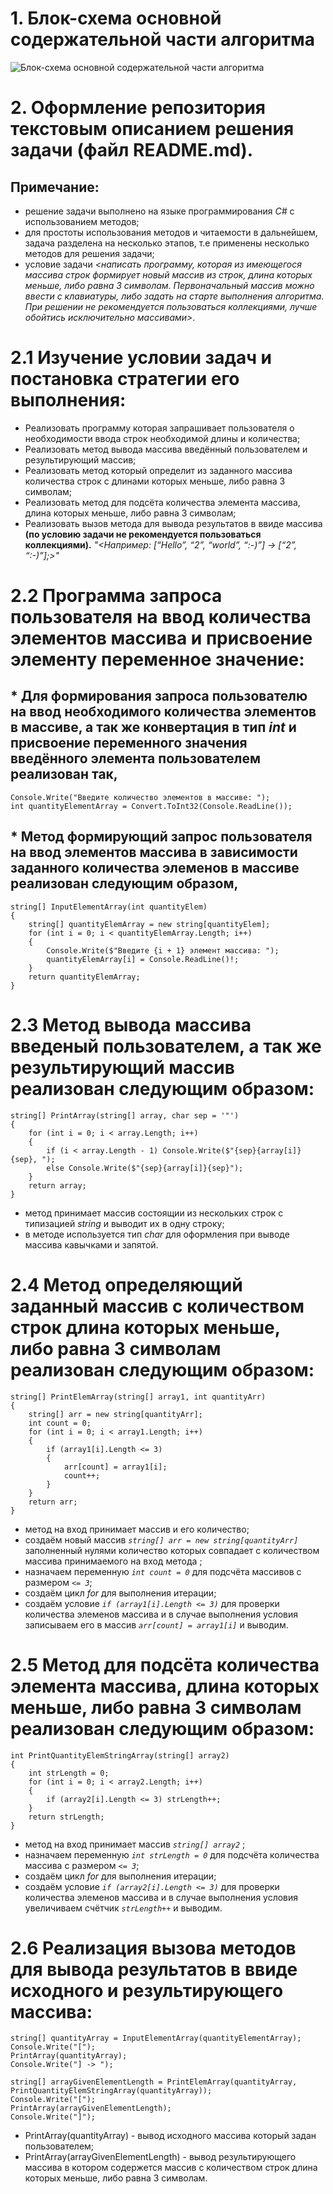# 1. Блок-схема основной содержательной части алгоритма

![Блок-схема основной содержательной части алгоритма](FinalControle.jpg)

# 2. Оформление репозитория текстовым описанием решения задачи (файл README.md).

## Примечание: 
* решение задачи выполнено на языке программирования *С#* c использованием методов;
* для простоты использования методов и читаемости в дальнейшем, задача разделена на несколько этапов, т.е применены несколько методов для решения задачи;
* условие задачи 
*<написать программу, которая из имеющегося массива строк формирует новый массив из строк, длина которых меньше, либо равна 3 символам. Первоначальный массив можно ввести с клавиатуры, либо задать на старте выполнения алгоритма. При решении не рекомендуется пользоваться коллекциями, лучше обойтись исключительно массивами>*.


# 2.1 Изучение условии задач и постановка стратегии его выполнения:
* Реализовать программу которая запрашивает пользователя о необходимости  ввода строк необходимой длины и количества;
* Реализовать метод вывода массива введённый пользователем и результирующий массив;
* Реализовать метод который определит из заданного массива количества строк с длинами которых меньше, либо равна 3 символам;
* Реализовать метод для подсёта количества элемента массива, длина которых меньше, либо равна 3 символам;
* Реализовать вызов метода для вывода результатов в ввиде массива **(по условию задачи не рекомендуется пользоваться коллекциями).** *"<Например:
[“Hello”, “2”, “world”, “:-)”] → [“2”, “:-)”];>"*

# 2.2 Программа запроса пользователя на ввод количества элементов массива и присвоение элементу переменное значение:
## * Для формирования запроса пользователю на ввод необходимого количества элементов в массиве, а так же конвертация в тип *int* и присвоение переменного значения введённого элемента пользователем  реализован так, 

```
Console.Write("Введите количество элементов в массиве: ");
int quantityElementArray = Convert.ToInt32(Console.ReadLine());
```

## * Метод формирующий запрос пользователя на ввод элементов массива в зависимости заданного количества элеменов в массиве реализован следующим образом,

```
string[] InputElementArray(int quantityElem)
{
    string[] quantityElemArray = new string[quantityElem];
    for (int i = 0; i < quantityElemArray.Length; i++)
    {
        Console.Write($"Введите {i + 1} элемент массива: ");
        quantityElemArray[i] = Console.ReadLine()!;
    }
    return quantityElemArray;
}
```
# 2.3 Метод вывода массива введеный пользователем, а так же результирующий массив реализован следующим образом:
```
string[] PrintArray(string[] array, char sep = '"')
{
    for (int i = 0; i < array.Length; i++)
    {
        if (i < array.Length - 1) Console.Write($"{sep}{array[i]}{sep}, ");
        else Console.Write($"{sep}{array[i]}{sep}");
    }
    return array;
}
```
* метод принимает массив состоящии из нескольких строк с типизацией *string* и выводит их в одну строку;
* в методе используется тип *char* для оформления при выводе массива кавычками и запятой.

# 2.4 Метод определяющий заданный массив с количеством строк длина которых меньше, либо равна 3 символам реализован следующим образом:
```
string[] PrintElemArray(string[] array1, int quantityArr)
{
    string[] arr = new string[quantityArr];
    int count = 0;
    for (int i = 0; i < array1.Length; i++)
    {
        if (array1[i].Length <= 3)
        {
            arr[count] = array1[i];
            count++;
        }
    }
    return arr;
}
```
* метод на вход принимает массив и его количество;
* создаём новый массив *`string[] arr = new string[quantityArr]`* заполненный нулями количество которых совпадает с количеством массива принимаемого на вход метода ;
* назначаем переменную *`int count = 0`* для подсчёта массивов с размером *`<= 3`*;
* создаём цикл *for* для выполнения итерации;
* создаём условие *`if (array1[i].Length <= 3)`* для проверки количества элеменов массива и в случае выполнения условия записываем его в массив *`arr[count] = array1[i]`* и выводим.
# 2.5 Метод для подсёта количества элемента массива, длина которых меньше, либо равна 3 символам реализован следующим образом:
```
int PrintQuantityElemStringArray(string[] array2)
{
    int strLength = 0;
    for (int i = 0; i < array2.Length; i++)
    {
        if (array2[i].Length <= 3) strLength++;  
    }
    return strLength;
}
```
* метод на вход принимает массив *`string[] array2`* ;
* назначаем переменную *`int strLength = 0`* для подсчёта количества массива с размером *`<= 3`*;
* создаём цикл *for* для выполнения итерации;
* создаём условие *`if (array2[i].Length <= 3)`* для проверки количества элеменов массива и в случае выполнения условия увеличиваем счётчик *`strLength++`* и выводим.

# 2.6 Реализация вызова методов для вывода результатов в ввиде исходного и результирующего массива:
```
string[] quantityArray = InputElementArray(quantityElementArray);
Console.Write("[");
PrintArray(quantityArray);
Console.Write("] -> ");

string[] arrayGivenElementLength = PrintElemArray(quantityArray, PrintQuantityElemStringArray(quantityArray));
Console.Write("[");
PrintArray(arrayGivenElementLength);
Console.Write("]");
```
* PrintArray(quantityArray) - вывод исходного массива который задан пользователем;
* PrintArray(arrayGivenElementLength) - вывод результирующего массива в котором содержется массив с количеством строк длина которых меньше, либо равна 3 символам.

